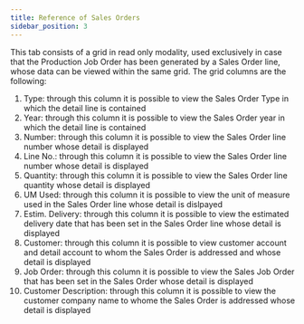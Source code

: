 ```yaml
---
title: Reference of Sales Orders
sidebar_position: 3
---
```


This tab consists of a grid in read only modality, used exclusively in case that the Production Job Order has been generated by a Sales Order line, whose data can be viewed within the same grid. The grid columns are the following:


 1. Type: through this column it is possible to view the Sales Order Type in which the detail line is contained
 2. Year: through this column it is possible to view the Sales Order year in which the detail line is contained
 3. Number: through this column it is possible to view the Sales Order line number whose detail is displayed
 4. Line No.: through this column it is possible to view the Sales Order line number whose detail is displayed
 5. Quantity: through this column it is possible to view the Sales Order line quantity whose detail is displayed
 6. UM Used: through this column it is possible to view the unit of measure used in the Sales Order line whose detail is dislpayed
 7. Estim. Delivery: through this column it is possible to view the estimated delivery date that has been set in the Sales Order line whose detail is displayed
 8. Customer: through this column it is possible to view customer account and detail account to whom the Sales Order is addressed and whose detail is displayed
 9. Job Order: through this column it is possible to view the Sales Job Order that has been set in the Sales Order whose detail is displayed
 10. Customer Description: through this column it is possible to view the customer company name to whome the Sales Order is addressed whose detail is displayed







